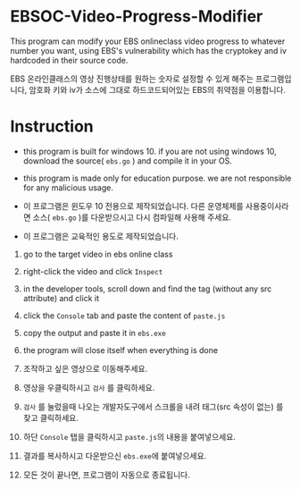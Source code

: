 # EBSOC-Video-Progress-Modifier

This program can modify your EBS onlineclass video progress to whatever number you want,
using EBS's vulnerability which has the cryptokey and iv hardcoded in their source code.

EBS 온라인클래스의 영상 진행상태를 원하는 숫자로 설정할 수 있게 해주는 프로그램입니다, 
암호화 키와 iv가 소스에 그대로 하드코드되어있는 EBS의 취약점을 이용합니다.

# Instruction

- this program is built for windows 10. if you are not using windows 10, download the source( ```ebs.go``` ) and compile it in your OS.
- this program is made only for education purpose. we are not responsible for any malicious usage.

- 이 프로그램은 윈도우 10 전용으로 제작되었습니다. 다른 운영체제를 사용중이사라면 소스( ```ebs.go``` )를 다운받으시고 다시 컴파일해 사용해 주세요.
- 이 프로그램은 교육적인 용도로 제작되었습니다.

1. go to the target video in ebs online class
2. right-click the video and click ```Inspect```
3. in the developer tools, scroll down and find the <script></script> tag (without any src attribute) and click it
4. click the ```Console``` tab and paste the content of ```paste.js``` 
5. copy the output and paste it in ```ebs.exe``` 
6. the program will close itself when everything is done

1. 조작하고 싶은 영상으로 이동해주세요.
2. 영상을 우클릭하시고 ```검사``` 를 클릭하세요.
3. ```검사``` 를 눌렀을때 나오는 개발자도구에서 스크롤을 내려 <script></script> 태그(src 속성이 없는) 를 찾고 클릭하세요.
4. 하단 ```Console``` 탭을 클릭하시고 ```paste.js```의 내용을 붙여넣으세요.
5. 결과를 복사하시고 다운받으신 ```ebs.exe```에 붙여넣으세요.
6. 모든 것이 끝나면, 프로그램이 자동으로 종료됩니다.
